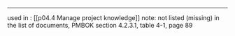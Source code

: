----

used in : [[p04.4 Manage project knowledge]]
note: not listed (missing) in the list of documents, PMBOK section 4.2.3.1, table 4-1, page 89